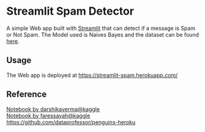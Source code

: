# Streamlit Spam Detector

A simple Web app built with [Streamlit](https://www.streamlit.io) that can detect if a message is Spam or Not Spam. 
The Model used is Naives Bayes and the dataset can be found [here](https://archive.ics.uci.edu/ml/datasets/SMS+Spam+Collection).

## Usage

The Web app is deployed at https://streamlit-spam.herokuapp.com/

## Reference
[Notebook by darshikaverma@kaggle](https://www.kaggle.com/darshikaverma/spam-ham-message-classification-beginner)<br>
[Notebook by faressayah@kaggle](https://www.kaggle.com/faressayah/natural-language-processing-nlp-for-beginners)<br>
https://github.com/dataprofessor/penguins-heroku
